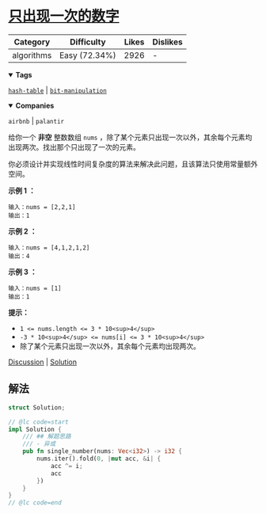 # [只出现一次的数字](https://leetcode.cn/problems/single-number/description/ "https://leetcode.cn/problems/single-number/description/")

| Category   | Difficulty    | Likes | Dislikes |
| ---------- | ------------- | ----- | -------- |
| algorithms | Easy (72.34%) | 2926  | -        |

<details open=""><summary><strong>Tags</strong></summary>

[`hash-table`](https://leetcode.com/tag/hash-table "https://leetcode.com/tag/hash-table") | [`bit-manipulation`](https://leetcode.com/tag/bit-manipulation "https://leetcode.com/tag/bit-manipulation")

<details open=""><summary><strong>Companies</strong></summary>

`airbnb` | `palantir`

给你一个 **非空** 整数数组 `nums` ，除了某个元素只出现一次以外，其余每个元素均出现两次。找出那个只出现了一次的元素。

你必须设计并实现线性时间复杂度的算法来解决此问题，且该算法只使用常量额外空间。

**示例 1 ：**

```
输入：nums = [2,2,1]
输出：1
```

**示例 2 ：**

```
输入：nums = [4,1,2,1,2]
输出：4
```

**示例 3 ：**

```
输入：nums = [1]
输出：1
```

**提示：**

- `1 <= nums.length <= 3 * 10<sup>4</sup>`
- `-3 * 10<sup>4</sup> <= nums[i] <= 3 * 10<sup>4</sup>`
- 除了某个元素只出现一次以外，其余每个元素均出现两次。

[Discussion](https://leetcode.cn/problems/single-number/comments/ "https://leetcode.cn/problems/single-number/comments/") | [Solution](https://leetcode.cn/problems/single-number/solution/ "https://leetcode.cn/problems/single-number/solution/")

## 解法

```rust
struct Solution;

// @lc code=start
impl Solution {
    /// ## 解题思路
    /// - 异或
    pub fn single_number(nums: Vec<i32>) -> i32 {
        nums.iter().fold(0, |mut acc, &i| {
            acc ^= i;
            acc
        })
    }
}
// @lc code=end

```
